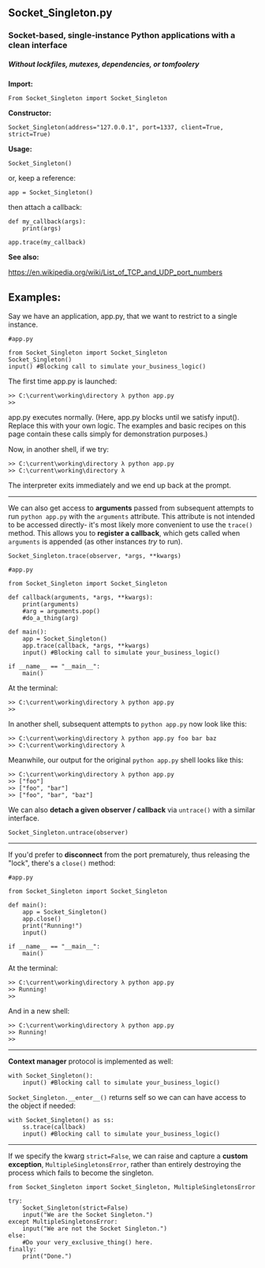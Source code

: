 ## Socket_Singleton.py

### Socket-based, single-instance Python applications with a clean interface

##### *Without lockfiles, mutexes, dependencies, or tomfoolery*

**Import:**

`From Socket_Singleton import Socket_Singleton`

**Constructor:**

`Socket_Singleton(address="127.0.0.1", port=1337, client=True, strict=True)`

**Usage:**

`Socket_Singleton()`

or, keep a reference:

`app = Socket_Singleton()`

then attach a callback:

```
def my_callback(args):
    print(args)

app.trace(my_callback)
```

**See also:**

https://en.wikipedia.org/wiki/List_of_TCP_and_UDP_port_numbers

Examples:
---

Say we have an application, app.py, that we want to restrict to a single instance.
```
#app.py

from Socket_Singleton import Socket_Singleton
Socket_Singleton()
input() #Blocking call to simulate your_business_logic() 
```
The first time app.py is launched:
```
>> C:\current\working\directory λ python app.py
>> 
```
app.py executes normally. (Here, app.py blocks until we satisfy input(). Replace this with your own logic. The examples and basic recipes on this page contain these calls simply for demonstration purposes.)

Now, in another shell, if we try:
```
>> C:\current\working\directory λ python app.py
>> C:\current\working\directory λ
```
The interpreter exits immediately and we end up back at the prompt.

---
We can also get access to **arguments** passed from subsequent attempts to run `python app.py` with the `arguments` attribute.
This attribute is not intended to be accessed directly- it's most likely more convenient to use the `trace()` method. This allows you to **register a callback**, which gets called when `arguments` is appended (as other instances *try* to run).

`Socket_Singleton.trace(observer, *args, **kwargs)`

```
#app.py

from Socket_Singleton import Socket_Singleton

def callback(arguments, *args, **kwargs):
    print(arguments)
    #arg = arguments.pop()
    #do_a_thing(arg)

def main():
    app = Socket_Singleton()
    app.trace(callback, *args, **kwargs)
    input() #Blocking call to simulate your_business_logic() 

if __name__ == "__main__":
    main()
```
At the terminal:
```
>> C:\current\working\directory λ python app.py
>> 
```

In another shell, subsequent attempts to `python app.py` now look like this:
```
>> C:\current\working\directory λ python app.py foo bar baz
>> C:\current\working\directory λ
```
Meanwhile, our output for the original `python app.py` shell looks like this:
```
>> C:\current\working\directory λ python app.py
>> ["foo"]
>> ["foo", "bar"]
>> ["foo", "bar", "baz"]
```

We can also **detach a given observer / callback** via `untrace()` with a similar interface. 

`Socket_Singleton.untrace(observer)`

---
If you'd prefer to **disconnect** from the port prematurely, thus releasing the "lock", there's a `close()` method:

```
#app.py

from Socket_Singleton import Socket_Singleton

def main():
    app = Socket_Singleton()
    app.close()
    print("Running!")
    input()

if __name__ == "__main__":
    main()
```
At the terminal:
```
>> C:\current\working\directory λ python app.py
>> Running!
>> 
```
And in a new shell:
```
>> C:\current\working\directory λ python app.py
>> Running!
>> 
```

---

**Context manager** protocol is implemented as well:

```
with Socket_Singleton():
    input() #Blocking call to simulate your_business_logic()
```

`Socket_Singleton.__enter__()` returns self so we can can have access to the object if needed:

```
with Socket_Singleton() as ss:
    ss.trace(callback)
    input() #Blocking call to simulate your_business_logic()
```

---

If we specify the kwarg `strict=False`, we can raise and capture a **custom exception**, `MultipleSingletonsError`, rather than entirely destroying the process which fails to become the singleton.

```
from Socket_Singleton import Socket_Singleton, MultipleSingletonsError

try:
    Socket_Singleton(strict=False)
    input("We are the Socket Singleton.")
except MultipleSingletonsError:
    input("We are not the Socket Singleton.")
else:
    #Do your very_exclusive_thing() here. 
finally:
    print("Done.")

```